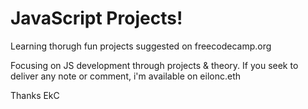 # JavaScript Projects!
Learning thorugh fun projects suggested on freecodecamp.org

Focusing on JS development through projects & theory.
If you seek to deliver any note or comment, i'm available on eilonc.eth

Thanks
EkC
